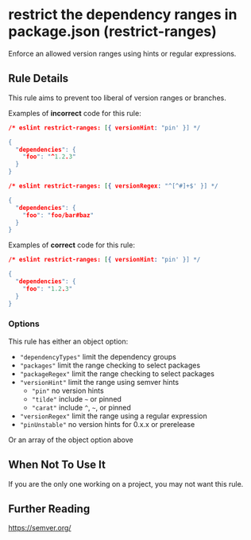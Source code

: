 # restrict the dependency ranges in package.json (restrict-ranges)

Enforce an allowed version ranges using hints or regular expressions.


## Rule Details

This rule aims to prevent too liberal of version ranges or branches.

Examples of **incorrect** code for this rule:

```json
/* eslint restrict-ranges: [{ versionHint: "pin' }] */

{
  "dependencies": {
    "foo": "^1.2.3"
  }
}
```

```json
/* eslint restrict-ranges: [{ versionRegex: "^[^#]+$' }] */

{
  "dependencies": {
    "foo": "foo/bar#baz"
  }
}
```

Examples of **correct** code for this rule:

```json
/* eslint restrict-ranges: [{ versionHint: "pin' }] */

{
  "dependencies": {
    "foo": "1.2.3"
  }
}
```

### Options

This rule has either an object option:

* `"dependencyTypes"` limit the dependency groups
* `"packages"` limit the range checking to select packages
* `"packageRegex"` limit the range checking to select packages
* `"versionHint"` limit the range using semver hints
  * `"pin"` no version hints
  * `"tilde"` include `~` or pinned
  * `"carat"` include `^`, `~`, or pinned
* `"versionRegex"` limit the range using a regular expression
* `"pinUnstable"` no version hints for 0.x.x or prerelease

Or an array of the object option above

## When Not To Use It

If you are the only one working on a project, you may not want this rule.

## Further Reading

https://semver.org/
